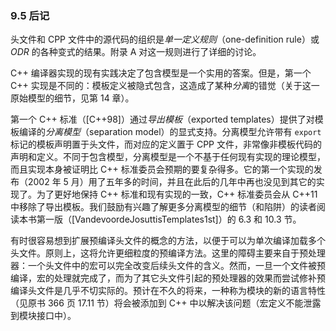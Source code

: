### 9.5    后记

头文件和 CPP 文件中的源代码的组织是*单一定义规则*（one-definition rule）或 *ODR* 的各种变式的结果。附录 A 对这一规则进行了详细的讨论。

C++ 编译器实现的现有实践决定了包含模型是一个实用的答案。但是，第一个 C++ 实现是不同的：模板定义被隐式包含，这造成了某种*分离*的错觉（关于这一原始模型的细节，见第 14 章）。

第一个 C++ 标准（[C++98]）通过*导出模板*（exported templates）提供了对模板编译的*分离模型*（separation model）的显式支持。分离模型允许带有 `export` 标记的模板声明置于头文件，而对应的定义置于 CPP 文件，非常像非模板代码的声明和定义。不同于包含模型，分离模型是一个不基于任何现有实现的理论模型，而且实现本身被证明比 C++ 标准委员会预期的要复杂得多。它的第一个实现的发布（2002 年 5 月）用了五年多的时间，并且在此后的几年中再也没见到其它的实现了。为了更好地保持 C++ 标准和现有实现的一致，C++ 标准委员会从 C++11 中移除了导出模板。我们鼓励有兴趣了解更多分离模型的细节（和陷阱）的读者阅读本书第一版（[VandevoordeJosuttisTemplates1st]）的 6.3 和 10.3 节。

有时很容易想到扩展预编译头文件的概念的方法，以便于可以为单次编译加载多个头文件。原则上，这将允许更细粒度的预编译方法。这里的障碍主要来自于预处理器：一个头文件中的宏可以完全改变后续头文件的含义。然而，一旦一个文件被预编译，宏的处理就完成了，而为了其它头文件引起的预处理器的效果而尝试修补预编译头文件是几乎不切实际的。预计在不久的将来，一种称为模块的新的语言特性（见原书 366 页 17.11 节）将会被添加到 C++ 中以解决该问题（宏定义不能泄露到模块接口中）。


